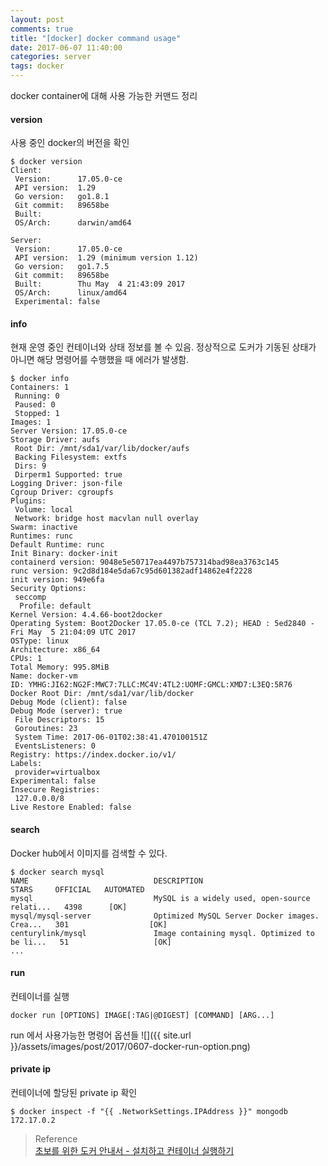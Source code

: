 ```yaml
---
layout: post
comments: true
title: "[docker] docker command usage"
date: 2017-06-07 11:40:00
categories: server
tags: docker 
---
```


docker container에 대해 사용 가능한 커맨드 정리   

#### version
사용 중인 docker의 버전을 확인
```shell
$ docker version
Client:
 Version:      17.05.0-ce
 API version:  1.29
 Go version:   go1.8.1
 Git commit:   89658be
 Built:
 OS/Arch:      darwin/amd64

Server:
 Version:      17.05.0-ce
 API version:  1.29 (minimum version 1.12)
 Go version:   go1.7.5
 Git commit:   89658be
 Built:        Thu May  4 21:43:09 2017
 OS/Arch:      linux/amd64
 Experimental: false
```

#### info
현재 운영 중인 컨테이너와 상태 정보를 볼 수 있음.
정상적으로 도커가 기동된 상태가 아니면 해당 명령어를 수행했을 때 에러가 발생함.
```shell
$ docker info
Containers: 1
 Running: 0
 Paused: 0
 Stopped: 1
Images: 1
Server Version: 17.05.0-ce
Storage Driver: aufs
 Root Dir: /mnt/sda1/var/lib/docker/aufs
 Backing Filesystem: extfs
 Dirs: 9
 Dirperm1 Supported: true
Logging Driver: json-file
Cgroup Driver: cgroupfs
Plugins:
 Volume: local
 Network: bridge host macvlan null overlay
Swarm: inactive
Runtimes: runc
Default Runtime: runc
Init Binary: docker-init
containerd version: 9048e5e50717ea4497b757314bad98ea3763c145
runc version: 9c2d8d184e5da67c95d601382adf14862e4f2228
init version: 949e6fa
Security Options:
 seccomp
  Profile: default
Kernel Version: 4.4.66-boot2docker
Operating System: Boot2Docker 17.05.0-ce (TCL 7.2); HEAD : 5ed2840 - Fri May  5 21:04:09 UTC 2017
OSType: linux
Architecture: x86_64
CPUs: 1
Total Memory: 995.8MiB
Name: docker-vm
ID: YMHG:JI62:NG2F:MWC7:7LLC:MC4V:4TL2:UOMF:GMCL:XMD7:L3EQ:5R76
Docker Root Dir: /mnt/sda1/var/lib/docker
Debug Mode (client): false
Debug Mode (server): true
 File Descriptors: 15
 Goroutines: 23
 System Time: 2017-06-01T02:38:41.470100151Z
 EventsListeners: 0
Registry: https://index.docker.io/v1/
Labels:
 provider=virtualbox
Experimental: false
Insecure Registries:
 127.0.0.0/8
Live Restore Enabled: false
```

#### search
Docker hub에서 이미지를 검색할 수 있다.    
```shell
$ docker search mysql
NAME                            DESCRIPTION                                     STARS     OFFICIAL   AUTOMATED
mysql                           MySQL is a widely used, open-source relati...   4398      [OK]
mysql/mysql-server              Optimized MySQL Server Docker images. Crea...   301                  [OK]
centurylink/mysql               Image containing mysql. Optimized to be li...   51                   [OK]
...
```

#### run
컨테이너를 실행
```
docker run [OPTIONS] IMAGE[:TAG|@DIGEST] [COMMAND] [ARG...]
```
   
run 에서 사용가능한 명령어 옵션들
![]({{ site.url }}/assets/images/post/2017/0607-docker-run-option.png)

#### private ip
컨테이너에 할당된 private ip 확인
```
$ docker inspect -f "{{ .NetworkSettings.IPAddress }}" mongodb
172.17.0.2
```


> Reference     
> [초보를 위한 도커 안내서 - 설치하고 컨테이너 실행하기](https://subicura.com/2017/01/19/docker-guide-for-beginners-2.html)      
>   


